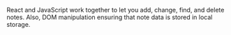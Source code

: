 React and JavaScript work together to let you add, change, find, and delete notes. Also, DOM manipulation ensuring that note data is stored in local storage.
